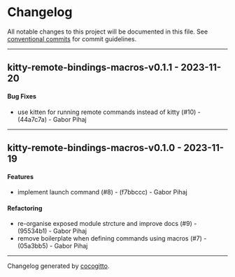 # Changelog
All notable changes to this project will be documented in this file. See [conventional commits](https://www.conventionalcommits.org/) for commit guidelines.

- - -
## kitty-remote-bindings-macros-v0.1.1 - 2023-11-20
#### Bug Fixes
- use kitten for running remote commands instead of kitty (#10) - (44a7c7a) - Gabor Pihaj

- - -

## kitty-remote-bindings-macros-v0.1.0 - 2023-11-19
#### Features
- implement launch command (#8) - (f7bbccc) - Gabor Pihaj
#### Refactoring
- re-organise exposed module strcture and improve docs (#9) - (95534b1) - Gabor Pihaj
- remove boilerplate when defining commands using macros (#7) - (05a3bb5) - Gabor Pihaj

- - -

Changelog generated by [cocogitto](https://github.com/cocogitto/cocogitto).